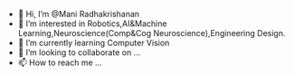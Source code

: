- 👋 Hi, I’m @Mani Radhakrishanan
- 👀 I’m interested in Robotics,AI&Machine Learning,Neuroscience(Comp&Cog Neuroscience),Engineering Design.
- 🌱 I’m currently learning Computer Vision
- 💞️ I’m looking to collaborate on ...
- 📫 How to reach me ...

<!---
Mani-Radhakrishanan/Mani-Radhakrishanan is a ✨ special ✨ repository because its `README.md` (this file) appears on your GitHub profile.
You can click the Preview link to take a look at your changes.
--->
